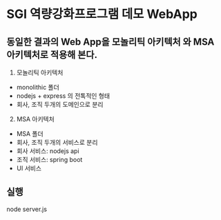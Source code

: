 # SGI 역량강화프로그램 데모 WebApp
## 동일한 결과의 Web App을 모놀리틱 아키텍처 와 MSA 아키텍처로 적용해 본다.
1. 모놀리틱 아키텍처
  - monolithic 폴더
  - nodejs + express 의 전톡적인 형태
  - 회사, 조직 두개의 도메인으로 분리
  
2. MSA 아키텍처 
  - MSA 폴더
  - 회사, 조직 두개의 서비스로 분리
  - 회사 서비스: nodejs api 
  - 조직 서비스: spring boot
  - UI 서비스

## 실행
node server.js

